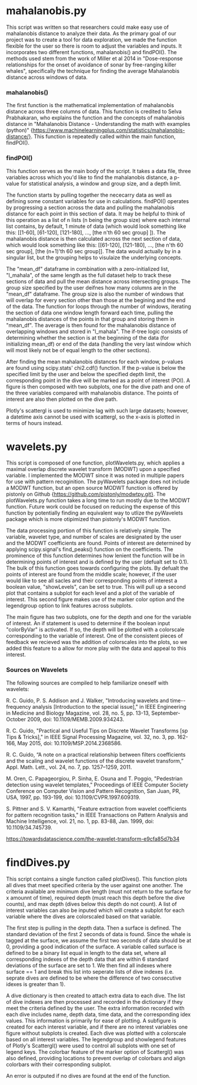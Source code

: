 # mahalanobis.py
This script was written so that researchers could make easy use of mahalanobis distance to analyze their data. As the primary goal of our project was to create a tool for data exploration, we made the function flexible for the user so there is room to adjust the variables and inputs. It incorporates two different functions, mahalanobis() and findPOI(). The methods used stem from the work of Miller et al 2014 in "Dose-response relationships for the onset of avoidance of sonar by free-ranging killer
whales", specifically the technique for finding the average Mahalanobis distance across windows of data. 

### mahalanobis()
The first function is the mathematical implementation of mahalanobis distance across three columns of data. This function is credited to Selva Prabhakaran, who explains the function and the concepts of mahalanobis distance in "Mahalanobis Distance - Understanding the math with examples (python)" {https://www.machinelearningplus.com/statistics/mahalanobis-distance/}. This function is repeatedly called within the main function, findPOI().

### findPOI()
This function serves as the main body of the script. It takes a data file, three variables across which you'd like to find the mahalanobis distance, a p-value for statistical analysis, a window and group size, and a depth limit.

The function starts by pulling together the nececarry data as well as defining some constant variables for use in calculations. findPOI() operates by progressing a section across the data and pulling the mahalanobis distance for each point in this section of data. It may be helpful to think of this operation as a list of n lists (n being the group size) where each internal list contains, by default, 1 minute of data (which would look something like this: [[1-60], [61-120], [121-180], ..., [the n'th 60 sec group] ]). The mahalanobis distance is then calculated across the next section of data, which would look something like this: [[61-120], [121-180], ..., [the n'th 60 sec group], [the (n+1)'th 60 sec group]]. The data would actually by in a singular list, but the grouping helps to visulaize the underlying concepts. 

The "mean_df" dataframe in combination with a zero-initialized list, "l_mahala", of the same length as the full dataset help to track these sections of data and pull the mean distance across intersecting groups. The group size specified by the user deifnes how many columns are in the "mean_df" dataframe. The group size is also the number of windows that will overlap for every section other than those at the begining and the end of the data. The function for loops through the number of windows, iterating the section of data one window length forward each time, pulling the mahalanobis distances of the points in that group and storing them in "mean_df". The average is then found for the mahalanobis distance of overlapping windows and stored in "l_mahala". The if-tree logic consists of determining whether the section is at the beginning of the data (for initializing mean_df) or end of the data (handling the very last window which will most likely not be of equal length to the other sections). 

After finding the mean mahalanobis distances for each window, p-values are found using scipy.stats' chi2.cdf() function. If the p-value is below the specified limit by the user and below the specified depth limit, the corresponding point in the dive will be marked as a point of interest (POI). A figure is then composed with two subplots, one for the dive path and one of the three variables compared with mahalanobis distance. The points of interest are also then plotted on the dive path. 

Plotly's scattergl is used to minimize lag with such large datasets; however, a datetime axis cannot be used with scattergl, so the x-axis is plotted in terms of hours instead. 

# wavelets.py
This script is composed of one function, plotWavelets.py, which applies a maximal overlap discrete wavelet transform (MODWT) upon a specified variable. I implemented the MODWT since it was noted in multiple papers for use with pattern recoginition. The pyWavelets package does not include a MODWT function, but an open source MODWT function is offered by pistonly on Github {https://github.com/pistonly/modwtpy.git}. The plotWavelets.py function takes a long time to run mostly due to the MODWT function. Future work could be focused on reducing the expense of this function by potentially finding an equivalent way to utlize the pyWavelets package which is more otipimized than pistonly's MODWT function.

The data processing portion of this function is relatively simple. The variable, wavelet type, and number of scales are designated by the user and the MODWT coefficients are found. Points of interest are determined by applying scipy.signal's find_peaks() function on the coefficients. The prominence of this function determines how lenient the function will be in determining points of interest and is defined by the user (defualt set to 0.1). The bulk of this function goes towards configuring the plots. By defualt the points of interest are found from the middle scale; however, if the user would like to see all sacles and their corresponding points of interest a boolean value, "showLevels", can be set to true. This will pull up a second plot that contains a subplot for each level and a plot of the variable of interest. This second figure makes use of the marker color option and the legendgroup option to link features across subplots. 

The main figure has two subplots, one for the depth and one for the variable of interest. An if statement is used to determine if the boolean input "colorByVar" is activated. If so, the depth will be plotted with a colorscale corresponding to the variable of interest. One of the consistent pieces of feedback we recieved was the addition of colorscales into the plots, so we added this feature to a allow for more play with the data and appeal to this interest. 

### Sources on Wavelets
The following sources are compiled to help familiarize oneself with wavelets:

R. C. Guido, P. S. Addison and J. Walker, "Introducing wavelets and time--frequency analysis [Introduction to the special issue]," in IEEE Engineering in Medicine and Biology Magazine, vol. 28, no. 5, pp. 13-13, September-October 2009, doi: 10.1109/MEMB.2009.934243.

R. C. Guido, "Practical and Useful Tips on Discrete Wavelet Transforms [sp Tips & Tricks]," in IEEE Signal Processing Magazine, vol. 32, no. 3, pp. 162-166, May 2015, doi: 10.1109/MSP.2014.2368586.

R. C. Guido, “A note on a practical relationship between filters coefficients and the scaling and wavelet functions of the discrete wavelet transform,” Appl. Math. Lett., vol. 24, no. 7, pp. 1257–1259, 2011.

M. Oren, C. Papageorgiou, P. Sinha, E. Osuna and T. Poggio, "Pedestrian detection using wavelet templates," Proceedings of IEEE Computer Society Conference on Computer Vision and Pattern Recognition, San Juan, PR, USA, 1997, pp. 193-199, doi: 10.1109/CVPR.1997.609319.

S. Pittner and S. V. Kamarthi, "Feature extraction from wavelet coefficients for pattern recognition tasks," in IEEE Transactions on Pattern Analysis and Machine Intelligence, vol. 21, no. 1, pp. 83-88, Jan. 1999, doi: 10.1109/34.745739.

https://towardsdatascience.com/the-wavelet-transform-e9cfa85d7b34 

# findDives.py
This script contains a single function called plotDives(). This function plots all dives that meet specified criteria by the user against one another. The criteria available are minimum dive length (must not return to the surface for x amounnt of time), required depth (must reach this depth before the dive counts), and max depth (dives below this depth do not count). A list of interest variables can also be inputed which will create a subplot for each variable where the dives are colorscaled based on that variable. 

The first step is pulling in the depth data. Then a surface is defined. The standard deviation of the first 2 seconds of data is found. Since the whale is tagged at the surface, we assume the first two seconds of data should be at 0, providing a good indication of the surface. A variable called surface is defined to be a binary list equal in length to the data set, where all corresponding indexes of the depth data that are within 6 standard deviations of the surface are set to 1. We then find all indexes where surface == 1 and break this list into seperate lists of dive indexes (i.e. seprate dives are defined to be where the difference of two consecutive idexes is greater than 1).

A dive dictionary is then created to attach extra data to each dive. The list of dive indexes are then processed and recorded in the dictionary if they meet the criteria defined by the user. The extra information recorded with each dive includes name, depth data, time data, and the corresponding idex values. This information is primarily for ease of plotting. A subfigure is created for each interest variable, and if there are no interest variables one figure without subplots is created. Each dive was plotted with a colorscale based on all interest variables. The legendgroup and showlegend features of Plotly's Scattergl() were used to control all subplots with one set of legend keys. The colorbar feature of the marker option of Scattergl() was also defined, providing locations to prevent overlap of colorbars and align colorbars with their corresponding subplot. 

An error is outputed if no dives are found at the end of the function. 

